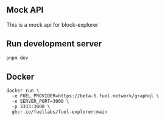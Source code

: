 ## Mock API

This is a mock api for block-explorer

## Run development server

```sh
pnpm dev
```

## Docker

```
docker run \
  -e FUEL_PROVIDER=https://beta-5.fuel.network/graphql \
  -e SERVER_PORT=3000 \
  -p 3333:3000 \
  ghcr.io/fuellabs/fuel-explorer:main
```
